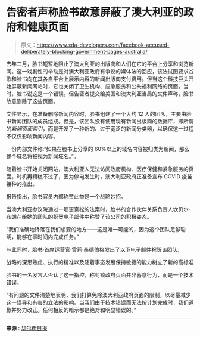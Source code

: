 # 告密者声称脸书故意屏蔽了澳大利亚的政府和健康页面

> 原文：<https://www.xda-developers.com/facebook-accused-deliberately-blocking-government-pages-australia/>

去年二月，脸书短暂地阻止了澳大利亚的出版商和人们在它的平台上分享和浏览新闻。这一戏剧性的举动是对澳大利亚政府有争议的媒体法的回应，该法试图要求谷歌和脸书向在其各自平台上展示内容的新闻出版商支付费用。但当这个科技巨头开始屏蔽新闻网站时，它也关闭了卫生机构、应急服务和公共福利网络的页面。当时，脸书说这是一个错误。但告密者提交给美国和澳大利亚当局的文件声称，脸书故意删除了这些页面。

文件显示，在准备删除新闻内容时，脸书组建了一个大约 12 人的团队，主要由脸书新闻团队的成员组成。但是，该团队没有使用现有新闻出版商的数据库，即所谓的*新闻页面索引*，而是开发了一种新的、过于宽泛的新闻分类器，以确保这一过程不仅仅影响新闻内容。

一份内部文件称:“如果在脸书上分享的 60%以上的域名内容被归类为新闻，那么整个域名将被视为新闻域名。”。

随着脸书开始关闭网站，澳大利亚人无法访问政府机构、医疗保健和紧急服务的页面。时机再糟糕不过了，因为停电发生时，澳大利亚政府正准备宣布 COVID 疫苗接种的推出。

报告指出，脸书官员内部称赞此举是一个战略妙招。

当澳大利亚参议院通过一项更宽松的法案时，脸书的合作伙伴关系负责人坎贝尔·布朗在给她的团队的祝贺电子邮件中称赞了该公司的积极姿态。

“我们准确地降落在我们想要的地方——这是唯一可能的，因为这个团队足够聪明，能够在零时间内完成任务。”

与此同时，脸书·首席运营官·雪莉·桑德伯格发出了以下电子邮件祝贺该团队:

战略的深思熟虑、执行的精准以及随着事态发展保持敏捷的能力树立了新的高标准

脸书的一名发言人否认了这一指控，称封锁政府页面并非蓄意行为，而是一个技术错误。

“有问题的文件清楚地表明，我们打算免除澳大利亚政府页面的限制，以尽量减少这一误导和有害的立法的影响。当我们由于技术错误而无法按计划完成时，我们道歉并努力改正。任何相反的暗示都是绝对和明显错误的。”

* * *

**来源** : [华尔街日报](https://www.wsj.com/articles/facebook-deliberately-caused-havoc-in-australia-to-influence-new-law-whistleblowers-say-11651768302)